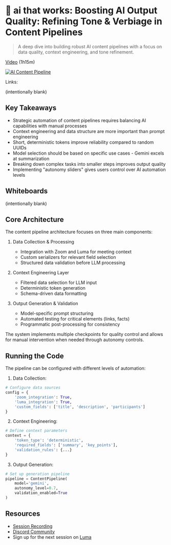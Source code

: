 # 🦄 ai that works: Boosting AI Output Quality: Refining Tone & Verbiage in Content Pipelines

> A deep dive into building robust AI content pipelines with a focus on data quality, context engineering, and tone refinement.

[Video](https://www.youtube.com/watch?v=HsElHU44xJ0) (1h15m)

[![AI Content Pipeline](https://img.youtube.com/vi/HsElHU44xJ0/0.jpg)](https://www.youtube.com/watch?v=HsElHU44xJ0)

Links:

(intentionally blank)

## Key Takeaways

- Strategic automation of content pipelines requires balancing AI capabilities with manual processes
- Context engineering and data structure are more important than prompt engineering
- Short, deterministic tokens improve reliability compared to random UUIDs
- Model selection should be based on specific use cases - Gemini excels at summarization
- Breaking down complex tasks into smaller steps improves output quality
- Implementing "autonomy sliders" gives users control over AI automation levels

## Whiteboards

(intentionally blank)

## Core Architecture

The content pipeline architecture focuses on three main components:

1. Data Collection & Processing
   - Integration with Zoom and Luma for meeting context
   - Custom serializers for relevant field selection
   - Structured data validation before LLM processing

2. Context Engineering Layer
   - Filtered data selection for LLM input
   - Deterministic token generation
   - Schema-driven data formatting

3. Output Generation & Validation
   - Model-specific prompt structuring
   - Automated testing for critical elements (links, facts)
   - Programmatic post-processing for consistency

The system implements multiple checkpoints for quality control and allows for manual intervention when needed through autonomy controls.

## Running the Code

The pipeline can be configured with different levels of automation:

1. Data Collection:
```python
# Configure data sources
config = {
    'zoom_integration': True,
    'luma_integration': True,
    'custom_fields': ['title', 'description', 'participants']
}
```

2. Context Engineering:
```python
# Define context parameters
context = {
    'token_type': 'deterministic',
    'required_fields': ['summary', 'key_points'],
    'validation_rules': {...}
}
```

3. Output Generation:
```python
# Set up generation pipeline
pipeline = ContentPipeline(
    model='gemini',
    autonomy_level=0.7,
    validation_enabled=True
)
```

## Resources

- [Session Recording](https://www.youtube.com/watch?v=HsElHU44xJ0)
- [Discord Community](https://www.boundaryml.com/discord)
- Sign up for the next session on [Luma](https://lu.ma/boundaryml)